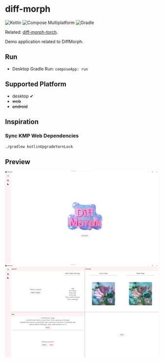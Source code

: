 # diff-morph

![Kotlin](https://img.shields.io/badge/Kotlin-2.1.0-7F52FF?logo=kotlin)
![Compose Multiplatform](https://img.shields.io/badge/Compose_Multiplatform-1.7.0-4285F4?logo=jetpackcompose)
![Gradle](https://img.shields.io/badge/Gradle-8.5.2-02303A?logo=gradle)

Related: [diff-morph-torch](https://github.com/Osiris-tevin/diff-morph-torch).

Demo application related to DiffMorph.

## Run

- Desktop Gradle Run: `composeApp: run`

## Supported Platform

- desktop ✔
- ~~web~~
- ~~android~~

## Inspiration

### Sync KMP Web Dependencies

`./gradlew kotlinUpgradeYarnLock`

## Preview

![](img_preview_1.png)
![](img_preview_2.png)
